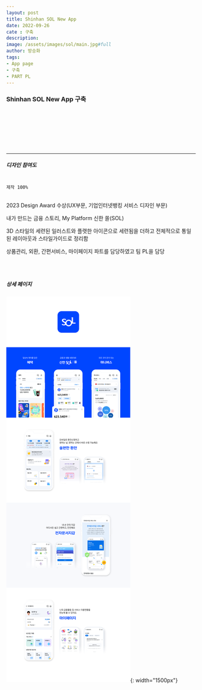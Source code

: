 ```yaml
---
layout: post
title: Shinhan SOL New App
date: 2022-09-26
cate : 구축
description:
image: /assets/images/sol/main.jpg#full
author: 방승화
tags:
- App page
- 구축
- PART PL
---
```


<h3>Shinhan SOL New App 구축</h3>
<br><br><br><br><br><br>
<hr>

##### 디자인 참여도
<pre>
<code>
제작 100%
</code>
</pre>

<p>
2023 Design Award 수상(UX부문, 기업인터넷뱅킹 서비스 디자인 부문)
</p>
<p>
내가 만드는 금융 스토리, My Platform 신한 쏠(SOL)
</p>
<p>
3D 스타일의 세련된 일러스트와 플랫한 아이콘으로 세련됨을 더하고 전체적으로 통일된 레이아웃과 스타일가이드로 정리함
</p>
<p>
상품관리, 외환, 간편서비스, 마이페이지 파트를 담당하였고 팀 PL을 담당
</p>
<p>
</p>

<br>
<br>

##### 상세 페이지
![pc_main](/assets/images/sol/view.png){: width="1500px"}
